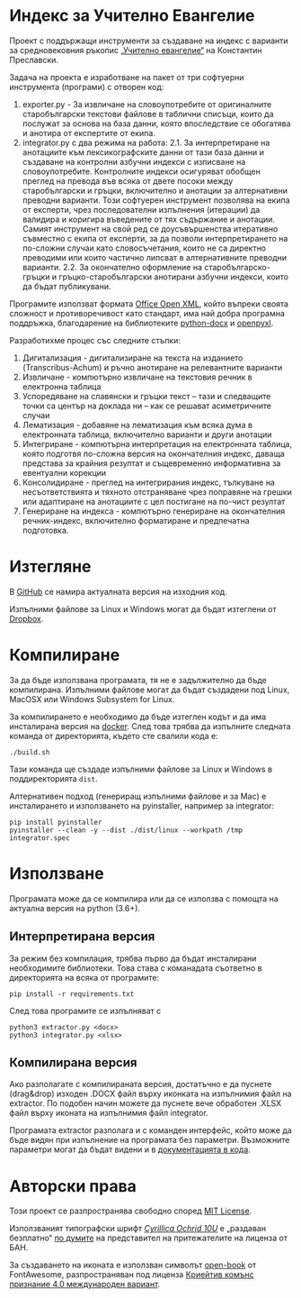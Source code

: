 # Индекс за Учително Евангелие
Проект с поддържащи инструменти за създаване на индекс с варианти за средновековния ръкопис <a href="https://bg.wikipedia.org/wiki/%D0%A3%D1%87%D0%B8%D1%82%D0%B5%D0%BB%D0%BD%D0%BE_%D0%B5%D0%B2%D0%B0%D0%BD%D0%B3%D0%B5%D0%BB%D0%B8%D0%B5">„Учително евангелие“</a> на Константин Преславски.

Задача на проекта е изработване на пакет от три софтуерни инструмента (програми) с отворен код:
1. exporter.py - За извличане на словоупотребите от оригиналните старобългарски текстови файлове в таблични списъци, които да послужат за основа на база данни, която впоследствие се обогатява и анотира от експертите от екипа.
2. integrator.py с два режима на работа:
2.1. За интерпретиране на анотациите към лексикографските данни от тази база данни и създаване на контролни азбучни индекси с изписване на словоупотребите. Контролните индекси осигуряват обобщен преглед на превода във всяка от двете посоки между старобългарски и гръцки, включително и анотации за алтернативни преводни варианти. Този софтуерен инструмент позволява на екипа от експерти, чрез последователни изпълнения (итерации) да валидира и коригира въведените от тях съдържание и анотации. Самият инструмент на свой ред се доусъвършенства итеративно съвместно с екипа от експерти, за да позволи интерпретирането на по-сложни случаи като словосъчетания, които не са директно преводими или които частично липсват в алтернативните преводни варианти.
2.2. За окончателно оформление на старобългарско-гръцки и гръцко-старобългарски анотирани азбучни индекси, които да бъдат публикувани.

Програмите използват формата <a href="https://en.wikipedia.org/wiki/Office_Open_XML">Office Open XML</a>, който въпреки своята сложност и противоречивост като стандарт, има най добра програмна поддръжка, благодарение на библиотеките <a href="https://github.com/python-openxml/python-docx">python-docx</a> и <a href="https://pypi.org/project/openpyxl">openpyxl</a>.

Разработихме процес със следните стъпки:

1. Дигитализация - дигитализиране на текста на изданието (Transcribus-Achum) и ръчно анотиране на релевантните варианти
2. Извличане - компютърно извличане на текстовия речник в електронна таблица
3. Успоредяване на славянски и гръцки текст – тази и следващите точки са център на доклада ни – как се решават асиметричните случаи
4. Лематизация - добавяне на лематизация към всяка дума в електронната таблица, включително варианти и други анотации
5. Интегриране - компютърна интерпретация на електронната таблица, която подготвя по-сложна версия на окончателния индекс, даваща представа за крайния резултат и същевременно информативна за евентуални корекции 
6. Консолидиране - преглед на интегрирания индекс, тълкуване на несъответствията и тяхното отстраняване чрез поправяне на грешки или адаптиране на анотациите с цел постигане на по-чист резултат
7. Генериране на индекса - компютърно генериране на окончателния речник-индекс, включително форматиране и предпечатна подготовка.

# Изтегляне

В <a href="https://github.com/mapto/UchitelnoEvangelie">GitHub</a> се намира актуалната версия на изходния код.

Изпълними файлове за Linux и Windows могат да бъдат изтеглени от <a href="https://www.dropbox.com/scl/fo/i8e2nl7dbgbprul4fwhr3/h?dl=0&rlkey=gybrbjvxcedeml98g6flv076y">Dropbox</a>.

# Компилиране

За да бъде използвана програмата, тя не е задължително да бъде компилирана. Изпълними файлове могат да бъдат създадени под Linux, MacOSX или Windows Subsystem for Linux.

За компилирането е необходимо да бъде изтеглен кодът и да има инсталирана версия на <a href="https://www.docker.com/">docker</a>. След това трябва да изпълните следната команда от директорията, където сте свалили кода е:

    ./build.sh

Тази команда ще създаде изпълними файлове за Linux и Windows в поддиректорията `dist`.

Алтернативен подход (генериращ изпълними файлове и за Mac) е инсталирането и използването на pyinstaller, например за integrator:

    pip install pyinstaller
    pyinstaller --clean -y --dist ./dist/linux --workpath /tmp integrator.spec

# Използване

Програмата може да се компилира или да се използва с помощта на актуална версия на python (3.6+).

## Интерпретирана версия

За режим без компилация, трябва първо да бъдат инсталирани необходимите библиотеки. Това става с команадата съответно в директорията на всяка от програмите:

    pip install -r requirements.txt

След това програмите се изпълняват с

    python3 extractor.py <docx>
    python3 integrator.py <xlsx>

## Компилирана версия

Ако разполагате с компилираната версия, достатъчно е да пуснете (drag&drop) изходен .DOCX файл върху иконката на изпълнимия файл на extractor. По подобен начин можете да пуснете вече обработен .XLSX файл върху иконата на изпълнимия файл integrator.

Програмата extractor разполага и с команден интерфейс, който може да бъде видян при изпълнение на програмата без параметри. Възможните параметри могат да бъдат видени и в <a href="https://github.com/mapto/UchitelnoEvangelie/blob/master/extractor.py">документацията в кода</a>.

# Авторски права

Този проект се разпространява свободно според <a href="https://mit-license.org/">MIT License</a>.

Използваният типографски шрифт <a href="https://www.starobulglit.eu/OC10U.ttf">*Cyrillica Ochrid 10U*</a> е „раздаван безплатно“ <a href="https://osvedomitel.bg/2020/02/prof-totomanova/">по думите</a> на представител на притежателите на лиценза от БАН.

За създаването на иконата е използван символът <a href="https://fontawesome.com/icons/book-open?style=solid">open-book</a> от FontAwesome, разпространяван под лиценза <a href="https://creativecommons.org/licenses/by/4.0/">Криейтив комънс признание 4.0 международен вариант</a>.

